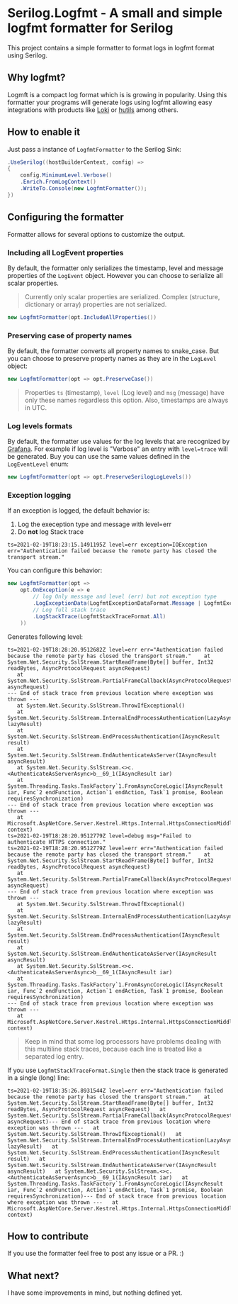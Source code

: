 # Serilog.Logfmt - A small and simple logfmt formatter for Serilog

This project contains a simple formatter to format logs in logfmt format using Serilog.

## Why logfmt?

Logmft is a compact log format which is is growing in popularity. Using this formatter your programs will generate logs using logfmt allowing easy integrations with products like [Loki](https://grafana.com/oss/loki/) or [hutils](https://github.com/brandur/hutils) among others.

## How to enable it

Just pass a instance of `LogfmtFormatter` to the Serilog Sink:

```csharp
.UseSerilog((hostBuilderContext, config) =>
{
    config.MinimumLevel.Verbose()
    .Enrich.FromLogContext()
    .WriteTo.Console(new LogfmtFormatter());
})
```

## Configuring the formatter

Formatter allows for several options to customize the output.

### Including all LogEvent properties

By default, the formatter only serializes the timestamp, level and message properties of the `LogEvent` object. However you can choose to serialize all scalar properties.

> Currently only scalar properties are serialized. Complex (structure, dictionary or array) properties are not serialized.

```csharp
new LogfmtFormatter(opt.IncludeAllProperties())
```

### Preserving case of property names

By default, the formatter converts all property names to snake_case. But you can choose to preserve property names as they are in the `LogLevel` object:

```csharp
new LogfmtFormatter(opt => opt.PreserveCase())
```

> Properties `ts` (timestamp), `level` (Log level) and `msg` (message) have only these names regardless this option. Also, timestamps are always in UTC.

### Log levels formats

By default, the formatter use values for the log levels that are recognized by [Grafana](https://grafana.com/). For example if log level is "Verbose" an entry with `level=trace` will be generated. Buy you can use the same values defined in the `LogEventLevel` enum:

```csharp
new LogfmtFormatter(opt => opt.PreserveSerilogLogLevels())
```

### Exception logging

If an exception is logged, the default behavior is:

1. Log the exeception type and message with level=err
2. Do **not** log Stack trace

```
ts=2021-02-19T18:23:15.1491195Z level=err exception=IOException err="Authentication failed because the remote party has closed the transport stream."
```

You can configure this behavior:

```csharp
new LogfmtFormatter(opt =>
    opt.OnException(e => e
        // log Only message and level (err) but not exception type
        .LogExceptionData(LogfmtExceptionDataFormat.Message | LogfmtExceptionDataFormat.Level)
        // Log full stack trace
        .LogStackTrace(LogfmtStackTraceFormat.All)
    ))
```

Generates following level:

```
ts=2021-02-19T18:28:20.9512682Z level=err err="Authentication failed because the remote party has closed the transport stream."    at System.Net.Security.SslStream.StartReadFrame(Byte[] buffer, Int32 readBytes, AsyncProtocolRequest asyncRequest)
   at System.Net.Security.SslStream.PartialFrameCallback(AsyncProtocolRequest asyncRequest)
--- End of stack trace from previous location where exception was thrown ---
   at System.Net.Security.SslStream.ThrowIfExceptional()
   at System.Net.Security.SslStream.InternalEndProcessAuthentication(LazyAsyncResult lazyResult)
   at System.Net.Security.SslStream.EndProcessAuthentication(IAsyncResult result)
   at System.Net.Security.SslStream.EndAuthenticateAsServer(IAsyncResult asyncResult)
   at System.Net.Security.SslStream.<>c.<AuthenticateAsServerAsync>b__69_1(IAsyncResult iar)
   at System.Threading.Tasks.TaskFactory`1.FromAsyncCoreLogic(IAsyncResult iar, Func`2 endFunction, Action`1 endAction, Task`1 promise, Boolean requiresSynchronization)
--- End of stack trace from previous location where exception was thrown ---
   at Microsoft.AspNetCore.Server.Kestrel.Https.Internal.HttpsConnectionMiddleware.InnerOnConnectionAsync(ConnectionContext context)
ts=2021-02-19T18:28:20.9512779Z level=debug msg="Failed to authenticate HTTPS connection."
ts=2021-02-19T18:28:20.9512779Z level=err err="Authentication failed because the remote party has closed the transport stream."    at System.Net.Security.SslStream.StartReadFrame(Byte[] buffer, Int32 readBytes, AsyncProtocolRequest asyncRequest)
   at System.Net.Security.SslStream.PartialFrameCallback(AsyncProtocolRequest asyncRequest)
--- End of stack trace from previous location where exception was thrown ---
   at System.Net.Security.SslStream.ThrowIfExceptional()
   at System.Net.Security.SslStream.InternalEndProcessAuthentication(LazyAsyncResult lazyResult)
   at System.Net.Security.SslStream.EndProcessAuthentication(IAsyncResult result)
   at System.Net.Security.SslStream.EndAuthenticateAsServer(IAsyncResult asyncResult)
   at System.Net.Security.SslStream.<>c.<AuthenticateAsServerAsync>b__69_1(IAsyncResult iar)
   at System.Threading.Tasks.TaskFactory`1.FromAsyncCoreLogic(IAsyncResult iar, Func`2 endFunction, Action`1 endAction, Task`1 promise, Boolean requiresSynchronization)
--- End of stack trace from previous location where exception was thrown ---
   at Microsoft.AspNetCore.Server.Kestrel.Https.Internal.HttpsConnectionMiddleware.InnerOnConnectionAsync(ConnectionContext context)
```

> Keep in mind that some log processors have problems dealing with this multiline stack traces, because each line is treated like a separated log entry.

If you use `LogfmtStackTraceFormat.Single` then the stack trace is generated in a single (long) line:

```
ts=2021-02-19T18:35:26.8931544Z level=err err="Authentication failed because the remote party has closed the transport stream."    at System.Net.Security.SslStream.StartReadFrame(Byte[] buffer, Int32 readBytes, AsyncProtocolRequest asyncRequest)   at System.Net.Security.SslStream.PartialFrameCallback(AsyncProtocolRequest asyncRequest)--- End of stack trace from previous location where exception was thrown ---   at System.Net.Security.SslStream.ThrowIfExceptional()   at System.Net.Security.SslStream.InternalEndProcessAuthentication(LazyAsyncResult lazyResult)   at System.Net.Security.SslStream.EndProcessAuthentication(IAsyncResult result)   at System.Net.Security.SslStream.EndAuthenticateAsServer(IAsyncResult asyncResult)   at System.Net.Security.SslStream.<>c.<AuthenticateAsServerAsync>b__69_1(IAsyncResult iar)   at System.Threading.Tasks.TaskFactory`1.FromAsyncCoreLogic(IAsyncResult iar, Func`2 endFunction, Action`1 endAction, Task`1 promise, Boolean requiresSynchronization)--- End of stack trace from previous location where exception was thrown ---   at Microsoft.AspNetCore.Server.Kestrel.Https.Internal.HttpsConnectionMiddleware.InnerOnConnectionAsync(ConnectionContext context)
```

## How to contribute

If you use the formatter feel free to post any issue or a PR. :)

## What next?

I have some improvements in mind, but nothing defined yet.
